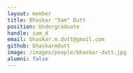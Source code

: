 ```yaml
---
layout: member
title: Bhaskar "Sam" Dutt
position: Undergraduate
handle: sam_d
email: bhaskar.m.dutt@gmail.com
github: bhaskarmdutt
image: /images/people/bhaskar-dutt.jpg
alumni: false
---
```

